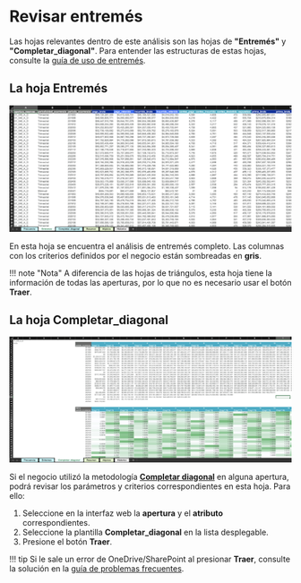 # Revisar entremés

Las hojas relevantes dentro de este análisis son las hojas de **"Entremés"** y **"Completar_diagonal"**. Para entender las estructuras de estas hojas, consulte la [guía de uso de entremés](../uso/entremes.md).

## La hoja Entremés

![Hoja entremés](../assets/plantilla/entremes.png)

En esta hoja se encuentra el análisis de entremés completo. Las columnas con los criterios definidos por el negocio están sombreadas en **gris**.

!!! note "Nota"
    A diferencia de las hojas de triángulos, esta hoja tiene la información de todas las aperturas, por lo que no es necesario usar el botón **Traer**.

## La hoja Completar_diagonal

![Hoja completar diagonal](../assets/plantilla/completar_diagonal.png)

Si el negocio utilizó la metodología [**Completar diagonal**](../uso/entremes.md#1-completar-diagonal-violeta) en alguna apertura, podrá revisar los parámetros y criterios correspondientes en esta hoja. Para ello:

1. Seleccione en la interfaz web la **apertura** y el **atributo** correspondientes.
2. Seleccione la plantilla **Completar_diagonal** en la lista desplegable.
3. Presione el botón **Traer**.

!!! tip
    Si le sale un error de OneDrive/SharePoint al presionar **Traer**, consulte la solución en la [guía de problemas frecuentes](../faq.md#2-error-de-onedrivesharepoint).
